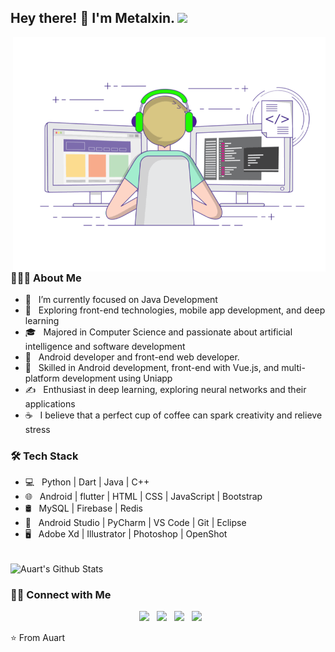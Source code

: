 <!-- ### Hi there 👋 -->


<!-- **JinxinZhang/JinxinZhang** is a ✨ _special_ ✨ repository because its `README.md` (this file) appears on your GitHub profile.

Here are some ideas to get you started:

- 🔭 I’m currently working on ...
- 🌱 I’m currently learning ...
- 👯 I’m looking to collaborate on ...
- 🤔 I’m looking for help with ...
- 💬 Ask me about ...
- 📫 How to reach me: ...
- 😄 Pronouns: ...
- ⚡ Fun fact: ...
 -->
<h2> Hey there! 👋 I'm Metalxin. <img src="https://github.com/souvikguria98/souvikguria98/blob/master/Hi.gif" width="25"></h2>
<img align="right" alt="GIF" src="https://raw.githubusercontent.com/devSouvik/devSouvik/master/gif3.gif" width="500"/>

<h3> 👨🏻‍💻 About Me </h3>

- 🔭 &nbsp;  I’m currently focused on Java Development
- 🤔 &nbsp; Exploring front-end technologies, mobile app development, and deep learning
- 🎓 &nbsp; Majored in Computer Science and passionate about artificial intelligence and software development
- 💼 &nbsp; Android developer and front-end web developer.
- 🌱 &nbsp; Skilled in Android development, front-end with Vue.js, and multi-platform development using Uniapp
- ✍️ &nbsp;  Enthusiast in deep learning, exploring neural networks and their applications
- ☕ &nbsp; I believe that a perfect cup of coffee can spark creativity and relieve stress

<h3>🛠 Tech Stack</h3>

- 💻 &nbsp; Python | Dart | Java | C++  
- 🌐 &nbsp; Android | flutter | HTML | CSS | JavaScript | Bootstrap 
- 🛢 &nbsp; MySQL | Firebase | Redis
- 🔧 &nbsp; Android Studio | PyCharm | VS Code | Git | Eclipse
- 🖥 &nbsp; Adobe Xd | Illustrator | Photoshop | OpenShot

<br> <img align="center" src="https://github-readme-stats.vercel.app/api?username=Auart&include_all_commits=true&count_private=true&show_icons=true&line_height=20&title_color=7A7ADB&icon_color=2234AE&text_color=D3D3D3&bg_color=0,000000,130F40" alt="Auart's Github Stats"> </br>

<h3> 🤝🏻 Connect with Me </h3> <p align="center"> &nbsp; <a href="https://twitter.com/Auart" target="_blank" rel="noopener noreferrer"><img src="https://img.icons8.com/plasticine/100/000000/twitter.png" width="50" /></a> &nbsp; <a href="https://www.instagram.com/Auart/" target="_blank" rel="noopener noreferrer"><img src="https://img.icons8.com/plasticine/100/000000/instagram-new.png" width="50" /></a> &nbsp; <a href="https://www.linkedin.com/in/auart" target="_blank" rel="noopener noreferrer"><img src="https://img.icons8.com/plasticine/100/000000/linkedin.png" width="50" /></a> &nbsp; <a href="mailto:auart2048@gmail.com" target="_blank" rel="noopener noreferrer"><img src="https://img.icons8.com/plasticine/100/000000/gmail.png" width="50" /></a> </p>
⭐️ From Auart
